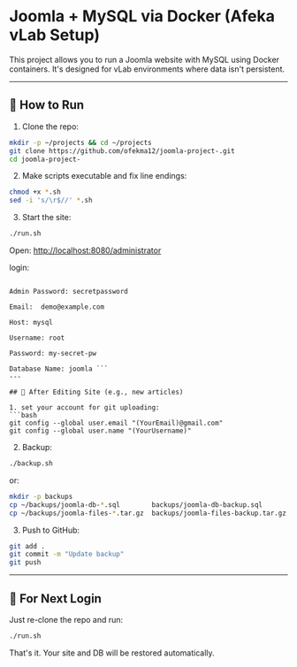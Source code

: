 # Joomla + MySQL via Docker (Afeka vLab Setup)

This project allows you to run a Joomla website with MySQL using Docker containers. It's designed for vLab environments where data isn't persistent.

---

## 🚀 How to Run

1. Clone the repo:
```bash
mkdir -p ~/projects && cd ~/projects
git clone https://github.com/ofekma12/joomla-project-.git
cd joomla-project-
```

2. Make scripts executable and fix line endings:
```bash
chmod +x *.sh
sed -i 's/\r$//' *.sh
```

3. Start the site:
```bash
./run.sh
```

Open: [http://localhost:8080/administrator](http://localhost:8080)

login:  

```Admin Username:  admin

Admin Password: secretpassword

Email:  demo@example.com

Host: mysql

Username: root

Password: my-secret-pw

Database Name: joomla ```
---

## 💾 After Editing Site (e.g., new articles)

1. set your account for git uploading:
```bash
git config --global user.email "(YourEmail)@gmail.com"
git config --global user.name "(YourUsername)"
```
2. Backup:
```bash
./backup.sh
```
or: 
```bash
mkdir -p backups
cp ~/backups/joomla-db-*.sql        backups/joomla-db-backup.sql
cp ~/backups/joomla-files-*.tar.gz  backups/joomla-files-backup.tar.gz
```
3. Push to GitHub:
```bash
git add .
git commit -m "Update backup"
git push
```
---

## 🔁 For Next Login

Just re-clone the repo and run:
```bash
./run.sh
```

That's it. Your site and DB will be restored automatically.
